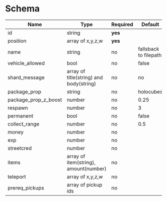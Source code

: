 
# Schema

|Name|Type|Required|Default|Comment|Implemented|
|-----------|----|----|--------|-------|-------|
|id|string|**yes**|||✅|
|position|array of x,y,z,w|**yes**|||✅|
|name|string|no|fallsback to filepath||✅|
|vehicle_allowed|bool|no|false|||
|shard_message|array of title(string) and body(string)|no|no|||
|package_prop|string|no|holocubes||✅|
|package_prop_z_boost|number|no|0.25||✅|
|respawn|number|no|3||✅|
|permanent|bool|no|false||✅|
|collect_range|number|no|0.5||✅|
|money|number|no||||
|exp|number|no||||
|streetcred|number|no||||
|items|array of item(string), amount(number)|no||||
|teleport|array of x,y,z,w|no||||
|prereq_pickups|array of pickup ids|no||✅|
